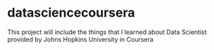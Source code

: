 # datasciencecoursera
This project will include the things that I learned about Data Scientist provided by Johns Hopkins University in Coursera
